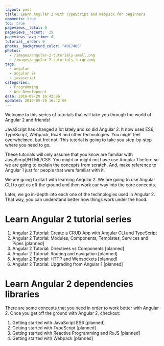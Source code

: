 ```yaml
---
layout: post
title: Learn Angular 2 with TypeScript and Webpack for beginners
comments: true
toc: true
pageviews__total: 0
pageviews__recent:  25
pageviews__avg_time: 0
tutorial__order: 0
photos__background_color: '#0C74D5'
photos:
  - /images/angular-2-tutorials-small.png
  - /images/angular-2-tutorials-large.png
tags:
  - angular
  - angular 2+
  - javascript
categories:
  - Programming
  - Web Development
date: 2016-09-29 16:42:06
updated: 2016-09-29 16:42:06
---
```

Welcome to this series of tutorials that will take you through the world of Angular 2 and friends!

JavaScript has changed a lot lately and so did Angular 2. It now uses ES6, TypeScript, Webpack, RxJS and other technologies.
You might feel overwhelmed, but fret not. This tutorial is going to take you step-by-step where you need to go.

These tutorials will only assume that you know are familiar with JavaScript/HTML/CSS. You might or might not have use Angular 1 before so we are going to explain the concepts from scratch. And, make reference to Angular 1 just for people that were familiar with it.

We are going to start with learning Angular 2. We are going to use Angular CLI to get us off the ground and then work our way into the core concepts.

Later, we go in-depth into each one of the technologies used in Angular 2. That way, you can understand better how things work under the hood.

# Learn Angular 2 tutorial series

1. [Angular 2 Tutorial: Create a CRUD App with Angular CLI and TypeScript](/blog/2016/10/01/Angular-2-Tutorial-Create-a-CRUD-App-with-Angular-CLI-and-TypeScript/)
1. Angular 2 Tutorial: Modules, Components, Templates, Services and Pipes  [planned]
1. Angular 2 Tutorial: Directives vs Components [planned]
1. Angular 2 Tutorial: Routing and navigation [planned]
1. Angular 2 Tutorial: HTTP and Websockets [planned]
1. Angular 2 Tutorial: Upgrading from Angular 1 [planned]


# Learn Angular 2 dependencies libraries

There are some concepts that you need in order to work better with Angular 2.
Once you get off the ground with Angular 2, checkout:

1. Getting started with JavaScript ES6 [planned]
1. Getting started with TypeScript [planned]
1. Getting started with Reactive Programming and RxJS [planned]
1. Getting started with Webpack [planned]
